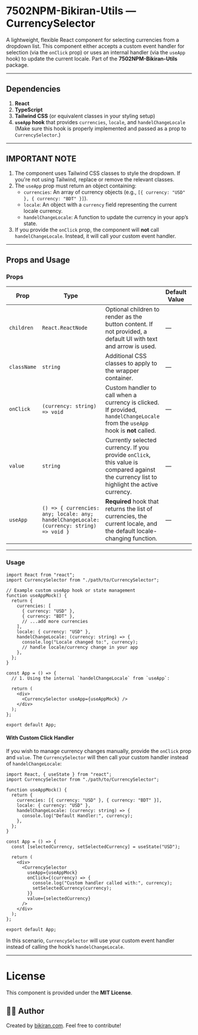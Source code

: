 # 7502NPM-Bikiran-Utils — CurrencySelector

A lightweight, flexible React component for selecting currencies from a dropdown list. This component either accepts a custom event handler for selection (via the `onClick` prop) or uses an internal handler (via the `useApp` hook) to update the current locale. Part of the **7502NPM-Bikiran-Utils** package.

---

## Dependencies

1. **React**
2. **TypeScript**
3. **Tailwind CSS** (or equivalent classes in your styling setup)
4. **`useApp` hook** that provides `currencies`, `locale`, and `handelChangeLocale`  
   (Make sure this hook is properly implemented and passed as a prop to `CurrencySelector`.)

---

## IMPORTANT NOTE

1. The component uses Tailwind CSS classes to style the dropdown. If you're not using Tailwind, replace or remove the relevant classes.
2. The `useApp` prop must return an object containing:
   - `currencies`: An array of currency objects (e.g., `[{ currency: "USD" }, { currency: "BDT" }]`).
   - `locale`: An object with a `currency` field representing the current locale currency.
   - `handelChangeLocale`: A function to update the currency in your app’s state.
3. If you provide the `onClick` prop, the component will **not** call `handelChangeLocale`. Instead, it will call your custom event handler.

---

## Props and Usage

### Props

| Prop        | Type                                                                                     |                                                                                                                                           | Default Value | Priority    |     |
| ----------- | ---------------------------------------------------------------------------------------- | ----------------------------------------------------------------------------------------------------------------------------------------- | ------------- | ----------- | --- |
| `children`  | `React.ReactNode`                                                                        | Optional children to render as the button content. If not provided, a default UI with text and arrow is used.                             | —             | ❌ Optional |
| `className` | `string`                                                                                 | Additional CSS classes to apply to the wrapper container.                                                                                 | —             | ❌ Optional |
| `onClick`   | `(currency: string) => void`                                                             | Custom handler to call when a currency is clicked. If provided, `handelChangeLocale` from the `useApp` hook is **not** called.            | —             | ❌ Optional |
| `value`     | `string`                                                                                 | Currently selected currency. If you provide `onClick`, this value is compared against the currency list to highlight the active currency. | —             | ❌ Optional |
| `useApp`    | `() => { currencies: any; locale: any; handelChangeLocale: (currency: string) => void }` | **Required** hook that returns the list of currencies, the current locale, and the default locale-changing function.                      | —             | ✅ Required |

---

### Usage

```tsx
import React from "react";
import CurrencySelector from "./path/to/CurrencySelector";

// Example custom useApp hook or state management
function useAppMock() {
  return {
    currencies: [
      { currency: "USD" },
      { currency: "BDT" },
      // ...add more currencies
    ],
    locale: { currency: "USD" },
    handelChangeLocale: (currency: string) => {
      console.log("Locale changed to:", currency);
      // handle locale/currency change in your app
    },
  };
}

const App = () => {
  // 1. Using the internal `handelChangeLocale` from `useApp`:

  return (
    <div>
      <CurrencySelector useApp={useAppMock} />
    </div>
  );
};

export default App;
```

#### With Custom Click Handler

If you wish to manage currency changes manually, provide the `onClick` prop and `value`. The `CurrencySelector` will then call your custom handler instead of `handelChangeLocale`:

```tsx
import React, { useState } from "react";
import CurrencySelector from "./path/to/CurrencySelector";

function useAppMock() {
  return {
    currencies: [{ currency: "USD" }, { currency: "BDT" }],
    locale: { currency: "USD" },
    handelChangeLocale: (currency: string) => {
      console.log("Default Handler:", currency);
    },
  };
}

const App = () => {
  const [selectedCurrency, setSelectedCurrency] = useState("USD");

  return (
    <div>
      <CurrencySelector
        useApp={useAppMock}
        onClick={(currency) => {
          console.log("Custom handler called with:", currency);
          setSelectedCurrency(currency);
        }}
        value={selectedCurrency}
      />
    </div>
  );
};

export default App;
```

In this scenario, `CurrencySelector` will use your custom event handler instead of calling the hook’s `handelChangeLocale`.

---

# License

This component is provided under the **MIT License**.

## 👨‍💻 **Author**

Created by [bikiran.com](https://bikiran.com/). Feel free to contribute!
